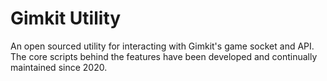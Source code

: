 # Gimkit Utility
An open sourced utility for interacting with Gimkit's game socket and API. The core scripts behind the features have been developed and continually maintained since 2020.